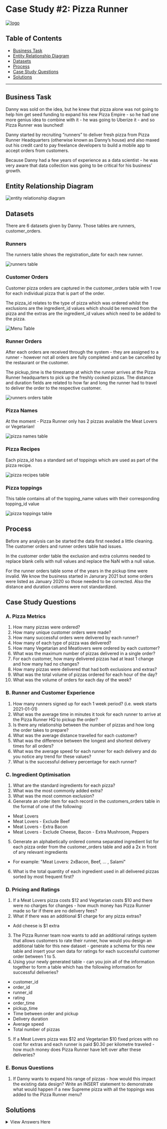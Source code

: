 # Case Study #2: Pizza Runner
[![logo](https://user-images.githubusercontent.com/105673465/220446503-452c3c98-b885-43cc-be0f-fd2c7c616e8f.png)](https://8weeksqlchallenge.com/case-study-2/)

## Table of Contents
- [Business Task](#business-task)
- [Entity Relationship Diagram](#entity-relationship-diagram)
- [Datasets](#datasets)
- [Process](#process)
- [Case Study Questions](#case-study-questions)
- [Solutions](#solutions)
***

## Business Task
Danny was sold on the idea, but he knew that pizza alone was not going to help him get seed funding to expand his new Pizza Empire - so he had one more genius idea to combine with it - he was going to Uberize it - and so Pizza Runner was launched!

Danny started by recruiting “runners” to deliver fresh pizza from Pizza Runner Headquarters (otherwise known as Danny’s house) and also maxed out his credit card to pay freelance developers to build a mobile app to accept orders from customers.

Because Danny had a few years of experience as a data scientist - he was very aware that data collection was going to be critical for his business’ growth.

## Entity Relationship Diagram
![entity relationship diagram](https://user-images.githubusercontent.com/105673465/220447303-14738e2d-e92c-4fff-84b4-461b1894b23b.png)

## Datasets
There are 6 datasets given by Danny. Those tables are runners, customer_orders.

### Runners
The runners table shows the registration_date for each new runner.

![runners table](https://user-images.githubusercontent.com/105673465/220447864-c01e76ae-f359-496f-be3d-0dec09baa5d2.png)

### Customer Orders
Customer pizza orders are captured in the customer_orders table with 1 row for each individual pizza that is part of the order.

The pizza_id relates to the type of pizza which was ordered whilst the exclusions are the ingredient_id values which should be removed from the pizza and the extras are the ingredient_id values which need to be added to the pizza.

![Menu Table](https://user-images.githubusercontent.com/105673465/218285675-cc1d2516-0a61-4582-9980-dad0d11f7cc7.png)

### Runner Orders
After each orders are received through the system - they are assigned to a runner - however not all orders are fully completed and can be cancelled by the restaurant or the customer.

The pickup_time is the timestamp at which the runner arrives at the Pizza Runner headquarters to pick up the freshly cooked pizzas. The distance and duration fields are related to how far and long the runner had to travel to deliver the order to the respective customer.

![runners orders table](https://user-images.githubusercontent.com/105673465/223233289-78235975-2dd3-4d95-9b40-44747f747ab5.png)

### Pizza Names
At the moment - Pizza Runner only has 2 pizzas available the Meat Lovers or Vegetarian!

![pizza names table](https://user-images.githubusercontent.com/105673465/223233357-29f4ce7c-f38f-482a-84fa-54c13ed8b596.png)

### Pizza Recipes
Each pizza_id has a standard set of toppings which are used as part of the pizza recipe.

![pizza recipes table](https://user-images.githubusercontent.com/105673465/223233434-714f5afa-ce8d-4612-829b-40c2197bc46b.png)

### Pizza toppings
This table contains all of the topping_name values with their corresponding topping_id value

![pizza toppings table](https://user-images.githubusercontent.com/105673465/223233516-2a211508-cb80-4152-85a9-88633919e018.png)

## Process
Before any analysis can be started the data first needed a little cleaning. The customer orders and runner orders table had issues. 

In the customer order table the exclusion and extra columns needed to replace blank cells with null values and replace the NaN with a null value. 

For the runner orders table some of the years in the pickup time were invalid. We know the business started in Janurary 2021 but some orders were listed as January 2020 so those needed to be corrected. Also the distance and duration columns were not standardized. 

## Case Study Questions

### A. Pizza Metrics
1. How many pizzas were ordered?
2. How many unique customer orders were made?
3. How many successful orders were delivered by each runner?
4. How many of each type of pizza was delivered?
5. How many Vegetarian and Meatlovers were ordered by each customer?
6. What was the maximum number of pizzas delivered in a single order?
7. For each customer, how many delivered pizzas had at least 1 change and how many had no changes?
8. How many pizzas were delivered that had both exclusions and extras?
9. What was the total volume of pizzas ordered for each hour of the day?
10. What was the volume of orders for each day of the week?

### B. Runner and Customer Experience
1. How many runners signed up for each 1 week period? (i.e. week starts 2021-01-01)
2. What was the average time in minutes it took for each runner to arrive at the Pizza Runner HQ to pickup the order?
3. Is there any relationship between the number of pizzas and how long the order takes to prepare?
4. What was the average distance travelled for each customer?
5. What was the difference between the longest and shortest delivery times for all orders?
6. What was the average speed for each runner for each delivery and do you notice any trend for these values?
7. What is the successful delivery percentage for each runner?

### C. Ingredient Optimisation
1. What are the standard ingredients for each pizza?
2. What was the most commonly added extra?
3. What was the most common exclusion?
4. Generate an order item for each record in the customers_orders table in the format of one of the following:
- Meat Lovers
- Meat Lovers - Exclude Beef
- Meat Lovers - Extra Bacon
- Meat Lovers - Exclude Cheese, Bacon - Extra Mushroom, Peppers
5. Generate an alphabetically ordered comma separated ingredient list for each pizza order from the customer_orders table and add a 2x in front of any relevant ingredients
- For example: "Meat Lovers: 2xBacon, Beef, ... , Salami"
6. What is the total quantity of each ingredient used in all delivered pizzas sorted by most frequent first?

### D. Pricing and Ratings
1. If a Meat Lovers pizza costs $12 and Vegetarian costs $10 and there were no charges for changes - how much money has Pizza Runner made so far if there are no delivery fees?
2. What if there was an additional $1 charge for any pizza extras?
- Add cheese is $1 extra
3. The Pizza Runner team now wants to add an additional ratings system that allows customers to rate their runner, how would you design an additional table for this new dataset - generate a schema for this new table and insert your own data for ratings for each successful customer order between 1 to 5.
4. Using your newly generated table - can you join all of the information together to form a table which has the following information for successful deliveries?
- customer_id
- order_id
- runner_id
- rating
- order_time
- pickup_time
- Time between order and pickup
- Delivery duration
- Average speed
- Total number of pizzas
5. If a Meat Lovers pizza was $12 and Vegetarian $10 fixed prices with no cost for extras and each runner is paid $0.30 per kilometre traveled - how much money does Pizza Runner have left over after these deliveries?

### E. Bonus Questions
1. If Danny wants to expand his range of pizzas - how would this impact the existing data design? Write an INSERT statement to demonstrate what would happen if a new Supreme pizza with all the toppings was added to the Pizza Runner menu?

## Solutions

<details>
<summary>
View Answers Here
</summary>
  

</details>
